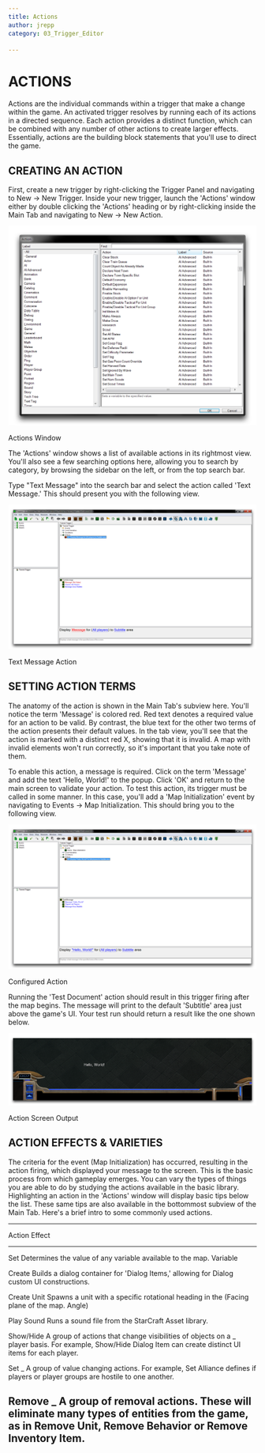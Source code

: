 ```yaml
---
title: Actions
author: jrepp
category: 03_Trigger_Editor

---
```

ACTIONS
=======

Actions are the individual commands within a trigger that make a change
within the game. An activated trigger resolves by running each of its
actions in a directed sequence. Each action provides a distinct
function, which can be combined with any number of other actions to
create larger effects. Essentially, actions are the building block
statements that you'll use to direct the game.

CREATING AN ACTION
------------------

First, create a new trigger by right-clicking the Trigger Panel and
navigating to New -\> New Trigger. Inside your new trigger, launch the
'Actions' window either by double clicking the 'Actions' heading or by
right-clicking inside the Main Tab and navigating to New -\> New Action.

![Image](./resources/034_Actions1.png)

Actions Window

The 'Actions' window shows a list of available actions in its rightmost
view. You'll also see a few searching options here, allowing you to
search by category, by browsing the sidebar on the left, or from the top
search bar.

Type "Text Message" into the search bar and select the action called
'Text Message.' This should present you with the following view.

![Image](./resources/034_Actions2.png)

Text Message Action

SETTING ACTION TERMS
--------------------

The anatomy of the action is shown in the Main Tab's subview here.
You'll notice the term 'Message' is colored red. Red text denotes a
required value for an action to be valid. By contrast, the blue text for
the other two terms of the action presents their default values. In the
tab view, you'll see that the action is marked with a distinct red X,
showing that it is invalid. A map with invalid elements won't run
correctly, so it's important that you take note of them.

To enable this action, a message is required. Click on the term
'Message' and add the text 'Hello, World!' to the popup. Click 'OK' and
return to the main screen to validate your action. To test this action,
its trigger must be called in some manner. In this case, you'll add a
'Map Initialization' event by navigating to Events -\> Map
Initialization. This should bring you to the following view.

![Image](./resources/034_Actions3.png)

Configured Action

Running the 'Test Document' action should result in this trigger firing
after the map begins. The message will print to the default 'Subtitle'
area just above the game's UI. Your test run should return a result like
the one shown below.

![Image](./resources/034_Actions4.png)

Action Screen Output

ACTION EFFECTS & VARIETIES
--------------------------

The criteria for the event (Map Initialization) has occurred, resulting
in the action firing, which displayed your message to the screen. This
is the basic process from which gameplay emerges. You can vary the types
of things you are able to do by studying the actions available in the
basic library. Highlighting an action in the 'Actions' window will
display basic tips below the list. These same tips are also available in
the bottommost subview of the Main Tab. Here's a brief intro to some
commonly used actions.

  -----------------------------------------------------------------------
  Action      Effect
  ----------- -----------------------------------------------------------
  Set         Determines the value of any variable available to the map.
  Variable    

  Create      Builds a dialog container for 'Dialog Items,' allowing for
  Dialog      custom UI constructions.

  Create Unit Spawns a unit with a specific rotational heading in the
  (Facing     plane of the map.
  Angle)      

  Play Sound  Runs a sound file from the StarCraft Asset library.

  Show/Hide   A group of actions that change visibilities of objects on a
  \_          player basis. For example, Show/Hide Dialog Item can create
              distinct UI items for each player.

  Set \_      A group of value changing actions. For example, Set
              Alliance defines if players or player groups are hostile to
              one another.

  Remove \_   A group of removal actions. These will eliminate many types
              of entities from the game, as in Remove Unit, Remove
              Behavior or Remove Inventory Item.
  -----------------------------------------------------------------------
